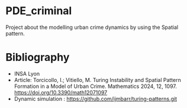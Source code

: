 # PDE_criminal
Project about the modelling urban crime dynamics by using the Spatial pattern. 
# Bibliography
* INSA Lyon
* Article: Torcicollo, I.; Vitiello, M. Turing Instability and Spatial Pattern Formation in a Model of Urban Crime. Mathematics 2024, 12, 1097. https://doi.org/10.3390/math12071097
* Dynamic simulation : https://github.com/ijmbarr/turing-patterns.git
